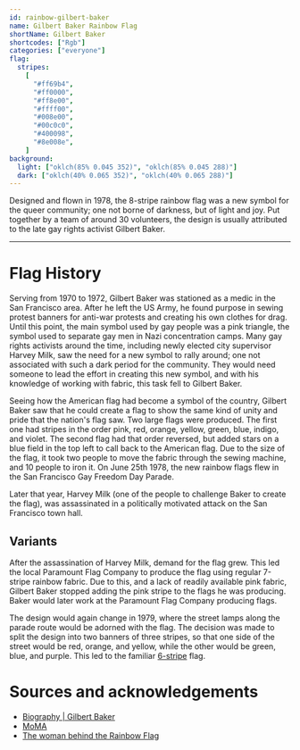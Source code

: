 ```yaml
---
id: rainbow-gilbert-baker
name: Gilbert Baker Rainbow Flag
shortName: Gilbert Baker
shortcodes: ["Rgb"]
categories: ["everyone"]
flag:
  stripes:
    [
      "#ff69b4",
      "#ff0000",
      "#ff8e00",
      "#ffff00",
      "#008e00",
      "#00c0c0",
      "#400098",
      "#8e008e",
    ]
background:
  light: ["oklch(85% 0.045 352)", "oklch(85% 0.045 288)"]
  dark: ["oklch(40% 0.065 352)", "oklch(40% 0.065 288)"]
---
```


Designed and flown in 1978, the 8-stripe rainbow flag was a new symbol for the
queer community; one not borne of darkness, but of light and joy. Put together
by a team of around 30 volunteers, the design is usually attributed to the late
gay rights activist Gilbert Baker.

---

# Flag History

Serving from 1970 to 1972, Gilbert Baker was stationed as a medic in the San
Francisco area. After he left the US Army, he found purpose in sewing protest
banners for anti-war protests and creating his own clothes for drag. Until this
point, the main symbol used by gay people was a pink triangle, the symbol used
to separate gay men in Nazi concentration camps. Many gay rights activists
around the time, including newly elected city supervisor Harvey Milk, saw the
need for a new symbol to rally around; one not associated with such a dark
period for the community. They would need someone to lead the effort in creating
this new symbol, and with his knowledge of working with fabric, this task fell
to Gilbert Baker.

Seeing how the American flag had become a symbol of the country, Gilbert Baker
saw that he could create a flag to show the same kind of unity and pride that
the nation's flag saw. Two large flags were produced. The first one had stripes
in the order pink, red, orange, yellow, green, blue, indigo, and violet. The
second flag had that order reversed, but added stars on a blue field in the top
left to call back to the American flag. Due to the size of the flag, it took two
people to move the fabric through the sewing machine, and 10 people to iron it.
On June 25th 1978, the new rainbow flags flew in the San Francisco Gay Freedom
Day Parade.

Later that year, Harvey Milk (one of the people to challenge Baker to create the
flag), was assassinated in a politically motivated attack on the San Francisco
town hall.

## Variants

After the assassination of Harvey Milk, demand for the flag grew. This led the
local Paramount Flag Company to produce the flag using regular 7-stripe rainbow
fabric. Due to this, and a lack of readily available pink fabric, Gilbert Baker
stopped adding the pink stripe to the flags he was producing. Baker would later
work at the Paramount Flag Company producing flags.

The design would again change in 1979, where the street lamps along the parade
route would be adorned with the flag. The decision was made to split the design
into two banners of three stripes, so that one side of the street would be red,
orange, and yellow, while the other would be green, blue, and purple. This led
to the familiar [6-stripe](./rainbow) flag.

# Sources and acknowledgements

- [Biography | Gilbert Baker](https://gilbertbaker.com/biography/)
- [MoMA](https://www.moma.org/explore/inside_out/2015/06/17/moma-acquires-the-rainbow-flag/)
- [The woman behind the Rainbow Flag](https://www.losangelesblade.com/2018/03/02/woman-behind-rainbow-flag/)
